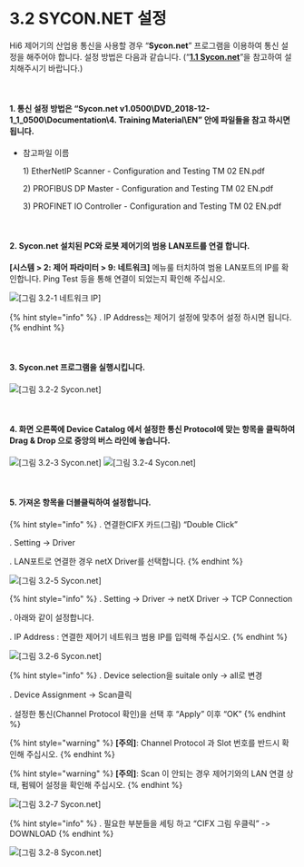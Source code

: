 ﻿# 3.2 SYCON.NET 설정

Hi6 제어기의 산업용 통신을 사용할 경우 “**Sycon.net**” 프로그램을 이용하여 통신 설정을 해주어야 합니다. 설정 방법은 다음과 같습니다. (“[**1.1 Sycon.net**](../1-install-program/1-1-sycon-net.md)”을 참고하여 설치해주시기 바랍니다.)

<br>

#### 1. 통신 설정 방법은 “Sycon.net v1.0500\DVD\_2018-12-1\_1\_0500\Documentation\4. Training Material\EN” 안에 파일들을 참고 하시면 됩니다.
   *   참고파일 이름

       1\) EtherNetIP Scanner - Configuration and Testing TM 02 EN.pdf

       2\) PROFIBUS DP Master - Configuration and Testing TM 02 EN.pdf

       3\) PROFINET IO Controller - Configuration and Testing TM 02 EN.pdf

<br>

#### 2. Sycon.net 설치된 PC와 로봇 제어기의 범용 LAN포트를 연결 합니다.
   **\[시스템 > 2: 제어 파라미터 > 9: 네트워크]** 메뉴룰 터치하여 범용 LAN포트의 IP를 확인합니다. Ping Test 등을 통해 연결이 되었는지 확인해 주십시오.

![[그림 3.2-1 네트워크 IP]](<../_assets/3-Settings-Industrial-Communication/3.2-Setting-SYCON/image_1.png>) 

{% hint style="info" %}
\.      IP Address는 제어기 설정에 맞추어 설정 하시면 됩니다.
{% endhint %}

<br>

#### 3. Sycon.net 프로그램을 실행시킵니다.

![[그림 3.2-2 Sycon.net]](<../_assets/3-Settings-Industrial-Communication/3.2-Setting-SYCON/image_2.png>)

<br>

#### 4. 화면 오른쪽에 Device Catalog 에서 설정한 통신 Protocol에 맞는 항목을 클릭하여 Drag & Drop 으로 중앙의 버스 라인에 놓습니다. 

![[그림 3.2-3 Sycon.net]](<../_assets/3-Settings-Industrial-Communication/3.2-Setting-SYCON/image_3.png>)
![[그림 3.2-4 Sycon.net]](<../_assets/3-Settings-Industrial-Communication/3.2-Setting-SYCON/image_4.png>)

<br>

#### 5. 가져온 항목을 더블클릭하여 설정합니다.

{% hint style="info" %}
\.      연결한CIFX 카드(그림) “Double Click”

\.      Setting -> Driver 

\.      LAN포트로 연결한 경우 netX Driver를 선택합니다.
{% endhint %}

![[그림 3.2-5 Sycon.net]](<../_assets/3-Settings-Industrial-Communication/3.2-Setting-SYCON/image_5.png>)

{% hint style="info" %}
\.     Setting -> Driver -> netX Driver -> TCP Connection 

\.     아래와 같이 설정합니다.

\.     IP Address : 연결한 제어기 네트워크 범용 IP를 입력해 주십시오.
{% endhint %}

![[그림 3.2-6 Sycon.net]](<../_assets/3-Settings-Industrial-Communication/3.2-Setting-SYCON/image_6.png>)

{% hint style="info" %}
\.      Device selection을 suitale only -> all로 변경

\.      Device Assignment -> Scan클릭

\.      설정한 통신(Channel Protocol 확인)을 선택 후 “Apply” 이후 “OK”
{% endhint %}

{% hint style="warning" %}
**\[주의]**: Channel Protocol 과 Slot 번호를 반드시 확인해 주십시오.
{% endhint %}

{% hint style="warning" %}
**\[주의]**: Scan 이 안되는 경우 제어기와의 LAN 연결 상태, 펌웨어 설정을 확인해 주십시오.
{% endhint %}

![[그림 3.2-7 Sycon.net]](<../_assets/3-Settings-Industrial-Communication/3.2-Setting-SYCON/image_7.png>)


{% hint style="info" %}
\.      필요한 부분들을 세팅 하고 “CIFX 그림 우클릭” -> DOWNLOAD
{% endhint %}

![[그림 3.2-8 Sycon.net]](<../_assets/3-Settings-Industrial-Communication/3.2-Setting-SYCON/image_8.png>)
